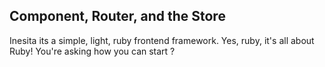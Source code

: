 ## Component, Router, and the Store

Inesita its a simple, light, ruby frontend framework. Yes, ruby, it's all about Ruby!
You're asking how you can start ?
